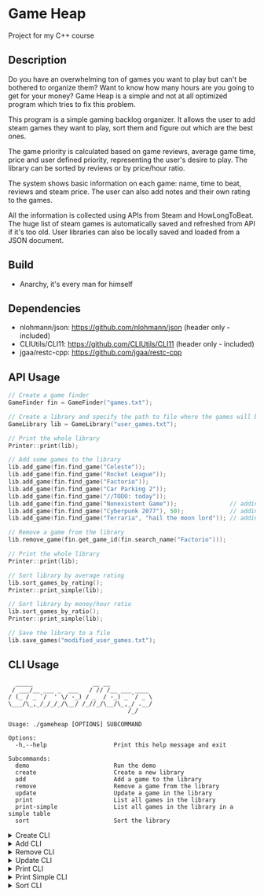 # Game Heap

Project for my C++ course

## Description

Do you have an overwhelming ton of games you want to play but can't be bothered to organize them? Want to know how many hours are you going to get for your money? Game Heap is a simple and not at all optimized program which tries to fix this problem.

This program is a simple gaming backlog organizer. It allows the user to add steam games they want to play, sort them and figure out which are the best ones.

The game priority is calculated based on game reviews, average game time, price and user defined priority, representing the user's desire to play. The library can be sorted by reviews or by price/hour ratio.

The system shows basic information on each game: name, time to beat, reviews and steam price. The user can also add notes and their own rating to the games.

All the information is collected using APIs from Steam and HowLongToBeat. The huge list of steam games is automatically saved and refreshed from API if it's too old. User libraries can also be locally saved and loaded from a JSON document.

## Build

- Anarchy, it's every man for himself

## Dependencies

- nlohmann/json: https://github.com/nlohmann/json (header only - included)
- CLIUtils/CLI11: https://github.com/CLIUtils/CLI11 (header only - included)
- jgaa/restc-cpp: https://github.com/jgaa/restc-cpp

## API Usage

```cpp
// Create a game finder
GameFinder fin = GameFinder("games.txt");

// Create a library and specify the path to file where the games will be saved
GameLibrary lib = GameLibrary("user_games.txt");

// Print the whole library
Printer::print(lib);

// Add some games to the library
lib.add_game(fin.find_game("Celeste"));
lib.add_game(fin.find_game("Rocket League"));
lib.add_game(fin.find_game("Factorio"));
lib.add_game(fin.find_game("Car Parking 2"));
lib.add_game(fin.find_game("//TODO: today"));
lib.add_game(fin.find_game("Nonexistent Game"));               // adding a nonexistent game
lib.add_game(fin.find_game("Cyberpunk 2077"), 50);             // adding a game with user rating
lib.add_game(fin.find_game("Terraria", "hail the moon lord")); // adding a game with user note

// Remove a game from the library
lib.remove_game(fin.get_game_id(fin.search_name("Factorio")));

// Print the whole library
Printer::print(lib);

// Sort library by average rating
lib.sort_games_by_rating();
Printer::print_simple(lib);

// Sort library by money/hour ratio
lib.sort_games_by_ratio();
Printer::print_simple(lib);

// Save the library to a file
lib.save_games("modified_user_games.txt");
```

## CLI Usage

```
  _____                 __ __
 / ___/__ ___ _  ___   / // /__ ___ ____
/ (_ / _ `/  ' \/ -_) / _  / -_) _ `/ _ \
\___/\_,_/_/_/_/\__/ /_//_/\__/\_,_/ .__/
                                  /_/

Usage: ./gameheap [OPTIONS] SUBCOMMAND

Options:
  -h,--help                   Print this help message and exit

Subcommands:
  demo                        Run the demo
  create                      Create a new library
  add                         Add a game to the library
  remove                      Remove a game from the library
  update                      Update a game in the library
  print                       List all games in the library
  print-simple                List all games in the library in a simple table
  sort                        Sort the library
```

<details>
<summary>Create CLI</summary>

```
Create a new library

Usage: ./gameheap create [OPTIONS] [path]

Positionals:
  path TEXT REQUIRED          Path to file with user games

Options:
  -h,--help                   Print this help message and exit
```
</details>

<details>
<summary>Add CLI</summary>

```
Add a game to the library

Usage: ./gameheap add [OPTIONS] path game

Positionals:
  path TEXT:FILE REQUIRED           Path to file with user games
  game TEXT REQUIRED                Name of the game to add

Options:
  -h,--help                         Print this help message and exit
  -g,--games TEXT:FILE              Path to file with games
  -r,--rating INT:INT in [0 - 100]  User rating
  -n,--note TEXT                    User note
```
</details>

<details>
<summary>Remove CLI</summary>

```
Remove a game from the library

Usage: ./gameheap remove [OPTIONS] [path] game

Positionals:
  path TEXT:FILE REQUIRED     Path to file with user games
  game TEXT REQUIRED          Name of the game to remove

Options:
  -h,--help                   Print this help message and exit
  -g,--games TEXT:FILE        Path to file with games
```
</details>

<details>
<summary>Update CLI</summary>

```
Update a game in the library

Usage: ./gameheap update [OPTIONS] [path] game

Positionals:
  path TEXT:FILE                    Path to file with user games
  game TEXT REQUIRED                Name of the game to update

Options:
  -h,--help                         Print this help message and exit
  -g,--games TEXT:FILE              Path to file with games
  -r,--rating INT:INT in [0 - 100]  User rating
  -n,--note TEXT                    User note
```
</details>

<details>
<summary>Print CLI</summary>

```
List all games in the library

Usage: ./gameheap print [OPTIONS] path

Positionals:
  path TEXT:FILE REQUIRED     Path to file with user games

Options:
  -h,--help                   Print this help message and exit
```
</details>

<details>
<summary>Print Simple CLI</summary>

```
List all games in the library in a simple table

Usage: ./gameheap print-simple [OPTIONS] path

Positionals:
  path TEXT:FILE REQUIRED     Path to file with user games

Options:
  -h,--help                   Print this help message and exit
```
</details>

<details>
<summary>Sort CLI</summary>

```
Sort the library

Usage: ./gameheap sort [OPTIONS] path

Positionals:
  path TEXT:FILE REQUIRED     Path to file with user games

Options:
  -h,--help                   Print this help message and exit
  -r,--rating                 Sort by average rating
  -m,--money-per-hour         Sort by money/hour ratio
```
</details>
